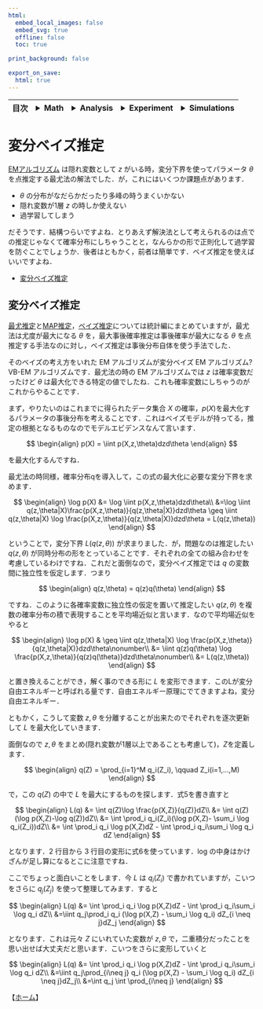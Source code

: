 ```yaml
---
html:
  embed_local_images: false
  embed_svg: true
  offline: false
  toc: true

print_background: false

export_on_save:
  html: true
---
```


<div class="header">
  <table class="fixed-table">
    <thead>
      <tr>
        <th class="mokuji">目次</th>
        <th><details><summary> Math </summary><ul class="gnav"><details><summary>基礎数学編</summary>
        <ul class="index">
        <li><a href="../../Math/Basic/basic.html">ホーム</a></li> 
        <li><a href="../../Math/Basic/multiplication.html">掛け算</a></li>     
        <li><a href="../../Math/Basic/trigonometric.html">三角関数</a></li>
        <li><a href="../../Math/Basic/complex.html">複素数</a></li>
        <li><a href="../../Math/Basic/calculus.html">微分・積分</a></li>
        <li><a href="../../Math/Basic/linear_algebra.html">線形代数</a></li>
        <li><a href="../../Math/Basic/statistics.html">基礎統計</a></li>
        </ul></details>
        <ul class="gnav"><details><summary>信号処理編</summary>
        <ul class="index">
        <li><a href="../../Math/Analysis/Analysis.html">ホーム</a></li> 
        <li><a href="../../Math/Analysis/fourier.html">フーリエ変換</a></li>
        <li><a href="../../Math/Analysis/wavelet.html">wavelet変換</a></li>
        <li><a href="../../Math/Analysis/hilbert.html">ヒルベルト変換</a></li>
        <li><a href="../../Math/Analysis/eeg.html">基本の脳波解析</a></li> <li><a href="../../Math/Analysis/phase_analysis.html">位相同期解析</a></li>
        </ul></details>
        <ul class="gnav"><details><summary>統計編</summary>
        <ul class="index">
        <li><a href="../../Math/Statistics/Statistic.html">ホーム</a></li> 
        <li><a href="../../Math/Statistics/distribution.html">確率分布</a></li>
        <li><a href="../../Math/Statistics/central_limit_theorem.html">大数の法則と中心極限定理</a></li>
        <li><a href="../../Math/Statistics/statistic.html">統計量と標本分布</a></li>                                                         <li><a href="../../Math/Statistics/test.html">統計的検定</a></li>
        <li><a href="../../Math/Statistics/anova.html">分散分析</a></li>
        <li><a href="../../Math/Statistics/logistic_regression.html">ロジスティック回帰</a></li>
        </ul></details>
        <ul class="gnav"><details><summary>その他</summary>
        <ul class="index">
        <li><a href="../../Math/Others/Others.html">ホーム</a></li> 
        <li><a href="../../Math/Others/ICA.html">独立成分分析</a></li> 
        <li><a href="../../Math/Others/CCA.html">正準相関分析</a></li>
        <li><a href="../../Math/Others/lagrange.html">ラグランジュの未定乗数法</a></li>
        <li><a href="../../Math/Others/Entropy.html">エントロピーと分布間距離</a></li>
        <li><a href="../../Math/Others/signal_detection.html">信号検出理論</a></li>
        </ul></details>
        </details></th>
        <th><details><summary> Analysis </summary>
        <ul class="gnav"><details><summary>EEGLAB</summary>
        <ul class="index">       
        <li><a href="../../Analysis/eeglab/eeglab.html">ホーム</a></li>                           <li><a href="../../Analysis/eeglab/setup.html">環境構築</a></li>
        <li><a href="../../Analysis/eeglab/import.html">データのインポート</a></li>
        <li><a href="../../Analysis/eeglab/prepro1.html">基本的な下処理</a></li>
        <li><a href="../../Analysis/eeglab/prepro2.html">発展的な下処理</a></li>
        <li><a href="../../Analysis/eeglab/analysis1.html">単被験者での解析</a></li>
        <li><a href="../../Analysis/eeglab/analysis2.html">被験者群での解析</a></li>
        </ul></details>
        <ul class="gnav"><details><summary>MNE-python</summary>
        <ul class="index">
        <li><a href="../../Analysis/MNE/MNE.html">ホーム</a></li>
        <li><a href="../../Analysis/MNE/import.html">データのロード</a></li>
        <li><a href="../../Analysis/MNE/preprocessing.html">前処理</a></li>
        </ul> </details></details></th>
        <th><details><summary> Experiment </summary>
        <ul class="gnav">       </ul> </details></th>
        <th><details><summary> Simulations </summary>
        <ul class="gnav"><details><summary>環境構築</summary>
        <ul class="index">
         <li><a href="../../Simulation/Setup/Setup.html">ホーム</a></li>
        <li><a href="../../Simulation/Setup/environment.html">Python環境構築</a></li>
        <li><a href="../../Simulation/Setup/gpu.html">pythonでのGPUセットアップ</a></li>
        <li><a href="../../Simulation/Setup/jupyter.html">Jupyterセットアップ</a></li>
        <li><a href="../../Simulation/Setup/julia.html">Juliaセットアップ</a></li>
        </ul></details>
        <ul class="gnav"><details><summary>非線形力学</summary>
        <ul class="index">
        <li><a href="../../Simulation/NonlinearDynamics/Nonlinear-dynamics.html">ホーム</a></li>
        <li><a href="../../Simulation/NonlinearDynamics/dynamics.html">力学系とは</a></li>
        <li><a href="../../Simulation/NonlinearDynamics/stability.html">線形安定性解析</a></li>
        <li><a href="../../Simulation/NonlinearDynamics/stability_nonlinear.html">非線形系の安定性解析</a></li>
        </ul></details>
        </details></th>
      </tr>
    </thead>
  </table>
</div>

<h1><span></span>変分ベイズ推定</h1>

[EMアルゴリズム](../Others/EM.html) は隠れ変数として $z$ がいる時，変分下界を使ってパラメータ $\theta$ を点推定する最尤法の解法でした．が，これにはいくつか課題点があります．

- $\theta$ の分布がなだらかだったり多峰の時うまくいかない
- 隠れ変数が1層 $z$ の時しか使えない
- 過学習してしまう

だそうです．結構つらいですよね．とりあえず解決法として考えられるのは点での推定じゃなくて確率分布にしちゃうことと，なんらかの形で正則化して過学習を防ぐことでしょうか．後者はともかく，前者は簡単です．ベイズ推定を使えばいいですよね．


<!-- @import "[TOC]" {cmd="toc" depthFrom=2 depthTo=4 orderedList=false} -->

<!-- code_chunk_output -->

- [変分ベイズ推定](#変分ベイズ推定)

<!-- /code_chunk_output -->




## 変分ベイズ推定


[最尤推定](../Statistics/estimation.html#最尤推定)と[MAP推定](../Statistics/estimation.html#最大事後確率推定(MAP推定))，[ベイズ推定](../Statistics/estimation.html#ベイズ推定)については統計編にまとめていますが，最尤法は尤度が最大になる $\theta$ を，最大事後確率推定は事後確率が最大になる $\theta$ を点推定する手法なのに対し，ベイズ推定は事後分布自体を使う手法でした．

そのベイズの考え方をいれた EM アルゴリズムが変分ベイズ EM アルゴリズム? VB-EM アルゴリズムです．最尤法の時の EM アルゴリズムでは $z$ は確率変数だったけど $\theta$ は最大化できる特定の値でしたね．これも確率変数にしちゃうのがこれからやることです．

まず，やりたいのはこれまでに得られたデータ集合 $X$ の確率，$p(X)$を最大化するパラメータの事後分布を考えることです．これはベイズモデルが持ってる，推定の根拠となるものなのでモデルエビデンスなんて言います．


$$
\begin{align}
  p(X) = \iint p(X,z,\theta)dzd\theta
\end{align}
$$

を最大化するんですね．

最尤法の時同様，確率分布qを導入して，この式の最大化に必要な変分下界を求めます．

$$
\begin{align}
  \log p(X) &= \log \iint p(X,z,\theta)dzd\theta\\
  &=\log \iint q(z,\theta|X)\frac{p(X,z,\theta)}{q(z,\theta|X)}dzd\theta \geq \iint q(z,\theta|X) \log \frac{p(X,z,\theta)}{q(z,\theta|X)}dzd\theta = L(q(z,\theta))
\end{align}
$$

ということで，変分下界 $L(q(z,\theta))$ が求まりました．が，問題なのは推定したい $q(z,\theta)$ が同時分布の形をとっていることです．それぞれの全ての組み合わせを考慮しているわけですね．これだと面倒なので，変分ベイズ推定では $q$ の変数間に独立性を仮定します．つまり

$$
\begin{align}
  q(z,\theta) = q(z)q(\theta)
\end{align}
$$

ですね．このように各確率変数に独立性の仮定を置いて推定したい $q(z,θ)$ を複数の確率分布の積で表現することを平均場近似と言います．なので平均場近似をやると

$$
\begin{align}
  \log p(X) &
  \geq \iint q(z,\theta|X) \log \frac{p(X,z,\theta)}{q(z,\theta|X)}dzd\theta\nonumber\\
  &= \iint q(z)q(\theta) \log \frac{p(X,z,\theta)}{q(z)q(\theta)}dzd\theta\nonumber\\
  &= L(q(z,\theta))
\end{align}
$$

と置き換えることができ，解く事のできる形に $L$ を変形できます．このLが変分自由エネルギーと呼ばれる量です．自由エネルギー原理にでてきますよね，変分自由エネルギー．

ともかく，こうして変数 $z,\theta$ を分離することが出来たのでそれぞれを逐次更新して $L$ を最大化していきます．

面倒なので $z,\theta$ をまとめ(隠れ変数が1層以上であることも考慮して)，$Z$を定義します．

$$
\begin{align}
  q(Z) = \prod_{i=1}^M q_i(Z_i), \qquad Z_i(i=1,...,M)
\end{align}
$$

で，この $q(Z)$ の中で $L$ を最大にするものを探します．式5を書き直すと

$$
\begin{align}
  L(q) &= \int q(Z)\log \frac{p(X,Z)}{q(Z)}dZ\\
  &= \int q(Z)(\log p(X,Z)-\log q(Z))dZ\\
  &= \int \prod_i q_i(Z_i)(\log p(X,Z)- \sum_i \log q_i(Z_i))dZ\\
  &= \int \prod_i q_i \log p(X,Z)dZ - \int \prod_i q_i\sum_i \log q_i dZ
\end{align}
$$

となります．2 行目から 3 行目の変形に式6を使っています．log の中身はかけざんが足し算になるとこに注意ですね．

ここでちょっと面白いことをします．今 $L$ は $q_i(Z_i)$ で書かれていますが，こいつをさらに $q_j(Z_j)$ を使って整理してみます．すると

$$
\begin{align}
  L(q) &= \int \prod_i q_i \log p(X,Z)dZ - \int \prod_i q_i\sum_i \log q_i dZ\\
  &=\iint q_j\prod_i q_i (\log p(X,Z) - \sum_i \log q_i) dZ_{i \neq j}dZ_j
\end{align}
$$

となります．これは元々 $Z$ にいれていた変数が $z,\theta$ で，二重積分だったことを思い出せば大丈夫だと思います．こいつをさらに変形していくと

$$
\begin{align}
  L(q) &= \int \prod_i q_i \log p(X,Z)dZ - \int \prod_i q_i\sum_i \log q_i dZ\\
  &=\iint q_j\prod_{i\neq j} q_i (\log p(X,Z) - \sum_i \log q_i) dZ_{i \neq j}dZ_j\\
  &=\int q_j \int \prod_{i\neq j}
\end{align}
$$

<footer>

【[ホーム](.././../index.html)】

</footer>